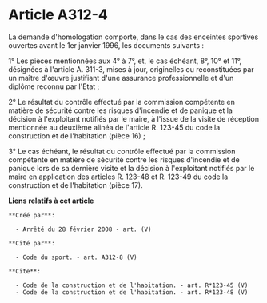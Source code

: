 # Article A312-4

La demande d'homologation comporte, dans le cas des enceintes sportives ouvertes avant le 1er janvier 1996, les documents
suivants : 

1° Les pièces mentionnées aux 4° à 7°, et, le cas échéant, 8°, 10° et 11°, désignées à l'article A. 311-3, mises à jour,
originelles ou reconstituées par un maître d'œuvre justifiant d'une assurance professionnelle et d'un diplôme reconnu par
l'Etat ; 

2° Le résultat du contrôle effectué par la commission compétente en matière de sécurité contre les risques d'incendie et de
panique et la décision à l'exploitant notifiés par le maire, à l'issue de la visite de réception mentionnée au deuxième
alinéa de l'article R. 123-45 du code la construction et de l'habitation (pièce 16) ; 

3° Le cas échéant, le résultat du contrôle effectué par la commission compétente en matière de sécurité contre les risques
d'incendie et de panique lors de sa dernière visite et la décision à l'exploitant notifiés par le maire en application des
articles R. 123-48 et R. 123-49 du code la construction et de l'habitation (pièce 17).

**Liens relatifs à cet article**

	**Créé par**:

	  - Arrêté du 28 février 2008 - art. (V)

	**Cité par**:

	  - Code du sport. - art. A312-8 (V)

	**Cite**:

	  - Code de la construction et de l'habitation. - art. R*123-45 (V)
	  - Code de la construction et de l'habitation. - art. R*123-48 (V)
